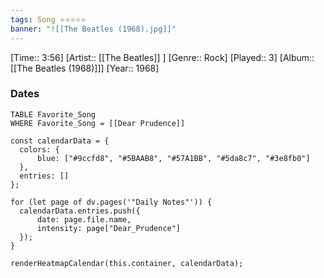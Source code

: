 ```yaml
---
tags: Song ⭐⭐⭐⭐⭐ 
banner: "![[The Beatles (1968).jpg]]"
---
```

[Time:: 3:56]
[Artist:: [[The Beatles]] ]
[Genre:: Rock]
[Played:: 3]
[Album:: [[The Beatles (1968)]]]
[Year:: 1968]
### Dates
````dataview
TABLE Favorite_Song
WHERE Favorite_Song = [[Dear Prudence]]
````

  ```dataviewjs
const calendarData = { 
	colors: { 
		blue: ["#9ccfd8", "#5BAAB8", "#57A1BB", "#5da8c7", "#3e8fb0"] 
	}, 
	entries: [] 
}; 

for (let page of dv.pages('"Daily Notes"')) { 
	calendarData.entries.push({ 
		date: page.file.name, 
		intensity: page["Dear_Prudence"]
	}); 
} 

renderHeatmapCalendar(this.container, calendarData);
```
